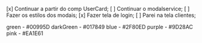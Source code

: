 [x] Continuar a partir do comp UserCard;
[ ] Continuar o modalservice;
[ ] Fazer os estilos dos modais;
[x] Fazer tela de login;
[ ] Parei na tela clientes;

green - #00995D
darkGreen - #017849
blue - #2F80ED
purple - #9D28AC
pink - #EA1E61
